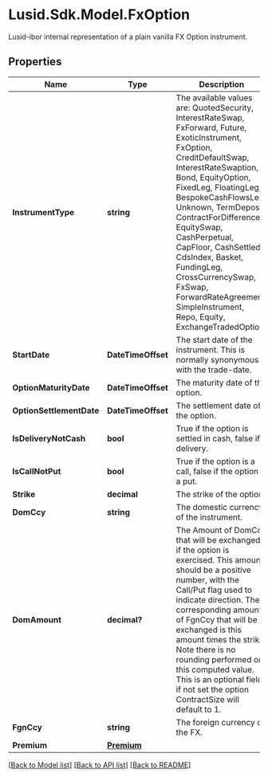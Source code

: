 # Lusid.Sdk.Model.FxOption
Lusid-ibor internal representation of a plain vanilla FX Option instrument.

## Properties

Name | Type | Description | Notes
------------ | ------------- | ------------- | -------------
**InstrumentType** | **string** | The available values are: QuotedSecurity, InterestRateSwap, FxForward, Future, ExoticInstrument, FxOption, CreditDefaultSwap, InterestRateSwaption, Bond, EquityOption, FixedLeg, FloatingLeg, BespokeCashFlowsLeg, Unknown, TermDeposit, ContractForDifference, EquitySwap, CashPerpetual, CapFloor, CashSettled, CdsIndex, Basket, FundingLeg, CrossCurrencySwap, FxSwap, ForwardRateAgreement, SimpleInstrument, Repo, Equity, ExchangeTradedOption | 
**StartDate** | **DateTimeOffset** | The start date of the instrument. This is normally synonymous with the trade-date. | 
**OptionMaturityDate** | **DateTimeOffset** | The maturity date of the option. | 
**OptionSettlementDate** | **DateTimeOffset** | The settlement date of the option. | 
**IsDeliveryNotCash** | **bool** | True if the option is settled in cash, false if delivery. | 
**IsCallNotPut** | **bool** | True if the option is a call, false if the option is a put. | 
**Strike** | **decimal** | The strike of the option. | 
**DomCcy** | **string** | The domestic currency of the instrument. | 
**DomAmount** | **decimal?** | The Amount of DomCcy that will be exchanged if the option is exercised.  This amount should be a positive number, with the Call/Put flag used to indicate direction.  The corresponding amount of FgnCcy that will be exchanged is this amount times the strike.  Note there is no rounding performed on this computed value.  This is an optional field, if not set the option ContractSize will default to 1. | [optional] 
**FgnCcy** | **string** | The foreign currency of the FX. | 
**Premium** | [**Premium**](Premium.md) |  | [optional] 

[[Back to Model list]](../README.md#documentation-for-models) [[Back to API list]](../README.md#documentation-for-api-endpoints) [[Back to README]](../README.md)

